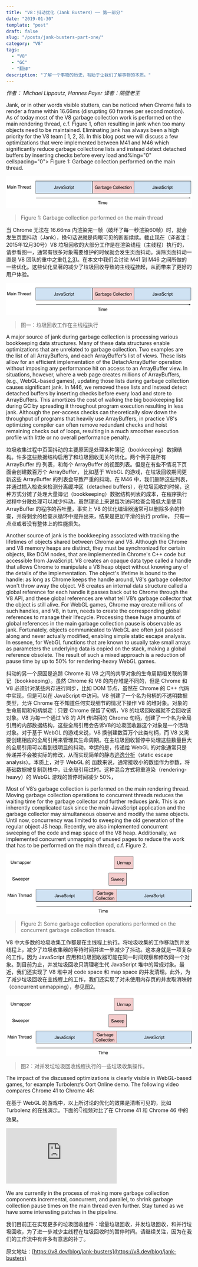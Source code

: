 ```yaml
---
title: "V8：抖动优化（Jank Busters）—— 第一部分"
date: "2019-01-30"
template: "post"
draft: false
slug: "/posts/jank-busters-part-one/"
category: "V8"
tags:
  - "V8"
  - "GC"
  - "翻译"
description: "了解一个事物的历史，有助于让我们了解事物的本质。"
---
```


*作者： Michael Lippautz, Hannes Payer*  *译者：隔壁老王*

Jank, or in other words visible stutters, can be noticed when Chrome fails to render a frame within 16.66ms (disrupting 60 frames per second motion). As of today most of the V8 garbage collection work is performed on the main rendering thread, c.f. Figure 1, often resulting in jank when too many objects need to be maintained. Eliminating jank has always been a high priority for the V8 team [ 1, 2, 3]. In this blog post we will discuss a few optimizations that were implemented between M41 and M46 which significantly reduce garbage collectione lists and instead detect detached buffers by inserting checks before every load and%ing="0" cellspacing="0">  Figure 1: Garbage collection performed on the main thread. 

![Figure 1: Garbage collection performed on the main thread](./images/gc-main-thread.png)
> Figure 1: Garbage collection performed on the main thread

当 Chrome 无法在 16.66ms 内渲染完一帧（破坏了每一秒渲染60帧）时，就会发生页面抖动（Jank），换句话说就是肉眼可见的断断续续。截止现在（译者注：2015年12月30号）V8 垃圾回收的大部分工作是在渲染线程（主线程）执行的，请参看图一，通常有很多对象需要维护的时候就会发生页面抖动。消除页面抖动一直是 V8 团队的重中之重([1](https://blog.chromium.org/2011/11/game-changer-for-interactive.html),[2](https://www.youtube.com/watch?v=3vPOlGRH6zk),[3](https://v8.dev/blog/free-garbage-collection))。在本文中我们会讨论 M41 到 M46 之间所做的一些优化。这些优化显著的减少了垃圾回收导致的主线程挂起，从而带来了更好的用户体验。

![图一：垃圾回收工作在主线程执行](./images/gc-main-thread.png)
> 图一：垃圾回收工作在主线程执行

A major source of jank during garbage collection is processing various bookkeeping data structures. Many of these data structures enable optimizations that are unrelated to garbage collection. Two examples are the list of all ArrayBuffers, and each ArrayBuffer’s list of views. These lists allow for an efficient implementation of the DetachArrayBuffer operation without imposing any performance hit on access to an ArrayBuffer view. In situations, however, where a web page creates millions of ArrayBuffers, (e.g., WebGL-based games), updating those lists during garbage collection causes significant jank. In M46, we removed these lists and instead detect detached buffers by inserting checks before every load and store to ArrayBuffers. This amortizes the cost of walking the big bookkeeping list during GC by spreading it throughout program execution resulting in less jank. Although the per-access checks can theoretically slow down the throughput of programs that heavily use ArrayBuffers, in practice V8's optimizing compiler can often remove redundant checks and hoist remaining checks out of loops, resulting in a much smoother execution profile with little or no overall performance penalty.

垃圾收集过程中页面抖动的主要原因是处理各种簿记（bookkeeping）数据结构。许多这些数据结构启用了和垃圾回收无关的优化。两个例子是所有 ArrayBuffer 的 列表，和每个 ArrayBuffer 的视图列表。但是在有些不情况下页面会创建数百万个 ArrayBuffer， 比如基于 WebGL 的游戏，在垃圾回收期间更新这些 ArrayBuffer 的列表会导致严重的抖动。在 M46 中，我们删除这些列表，并通过插入检查来检测分离缓冲区（detached buffers），在垃圾回收的时候，这种方式分摊了处理大量簿记（bookkeeping）数据结构列表的成本，在程序执行过程中分散处理可以减少抖动。虽然理论上来说每次访问检查会降低大量使用 ArrayBuffer 的程序的吞吐量，事实上 V8 的优化编译器通常可以删除多余的检查，并将剩余的检查从循环中提升出来，结果是更加平滑的执行 profile， 只有一点点或者没有整体上的性能损失。

Another source of jank is the bookkeeping associated with tracking the lifetimes of objects shared between Chrome and V8. Although the Chrome and V8 memory heaps are distinct, they must be synchronized for certain objects, like DOM nodes, that are implemented in Chrome's C++ code but accessible from JavaScript. V8 creates an opaque data type called a handle that allows Chrome to manipulate a V8 heap object without knowing any of the details of the implementation. The object's lifetime is bound to the handle: as long as Chrome keeps the handle around, V8's garbage collector won't throw away the object. V8 creates an internal data structure called a global reference for each handle it passes back out to Chrome through the V8 API, and these global references are what tell V8’s garbage collector that the object is still alive. For WebGL games, Chrome may create millions of such handles, and V8, in turn, needs to create the corresponding global references to manage their lifecycle. Processing these huge amounts of global references in the main garbage collection pause is observable as jank. Fortunately, objects communicated to WebGL are often just passed along and never actually modified, enabling simple static escape analysis. In essence, for WebGL functions that are known to usually take small arrays as parameters the underlying data is copied on the stack, making a global reference obsolete. The result of such a mixed approach is a reduction of pause time by up to 50% for rendering-heavy WebGL games.

抖动的另一个原因是追踪 Chrome 和 V8 之间的共享对象的生命周期相关联的簿记（bookkeeping）。虽然 Chrome 和 V8 的内存堆是不同的，但是 Chrome 和 V8 必须针对某些内存进行同步，比如 DOM 节点，虽然在 Chrome 的 C++ 代码中实现，但是可以在 JavaScript 中访问。V8 创建了一个名为句柄的不透明数据类型，允许 Chrome 在不知道任何实现细节的情况下操作 V8 的堆对象。对象的生命周期和句柄绑定：只要 Chrome 保留了句柄，V8 的垃圾回收器就不会回收该对象。V8 为每一个通过 V8 的 API 传递回的 Chrome 句柄，创建了一个名为全局引用的内部数据结构，这些全局引用会告诉V8的垃圾回收器这个对象是一个活动对象。对于基于 WebGL 的游戏来说，V8 换创建数百万个此类句柄，而 V8 又需要创建相应的全局引用来管理其生命周期。在主垃圾回收暂停中处理这些数量巨大的全局引用可以看到很明显的抖动。幸运的是，传递给 WebGL 的对象通常只是传递并不会被实际的修改，从而实现简单的静态[逃逸分析](https://en.wikipedia.org/wiki/Escape_analysis)（static escape analysis）。本质上，对于 WebGL 的 函数来说，通常接收小的数组作为参数，将基础数据被复制到栈中，让全局引用过时。这种混合方式将重渲染（rendering-heavy）的 WebGL 游戏的暂停时间减少 50%，

Most of V8’s garbage collection is performed on the main rendering thread. Moving garbage collection operations to concurrent threads reduces the waiting time for the garbage collector and further reduces jank. This is an inherently complicated task since the main JavaScript application and the garbage collector may simultaneous observe and modify the same objects. Until now, concurrency was limited to sweeping the old generation of the regular object JS heap. Recently, we also implemented concurrent sweeping of the code and map space of the V8 heap. Additionally, we implemented concurrent unmapping of unused pages to reduce the work that has to be performed on the main thread, c.f. Figure 2.

![Figure 2: Some garbage collection operations performed on the concurrent garbage collection threads.](./images/gc-concurrent-threads.png)
> Figure 2: Some garbage collection operations performed on the concurrent garbage collection threads.

V8 中大多数的垃圾收集工作都是在主线程上执行。将垃圾收集的工作移动到并发线程上，减少了垃圾收集器的等待时间并进一步减少了抖动。这本身就是一项复杂的工作，因为 JavaScript 应用和垃圾回收器可能在同一时间观察和修改同一个对象。到目前为止，并发垃圾回收只清理老生代 JavaScript 堆中的常规对象。最近，我们还实现了 V8 堆中对 code space 和 map space 的并发清理。此外，为了减少垃圾回收在主线程上的工作，我们还实现了对未使用内存页的并发取消映射（concurrent unmapping），参见图2。

![图2：对并发垃垃圾回收线程执行的一些垃圾收集操作。](./images/gc-concurrent-threads.png)
> 图2：对并发垃垃圾回收线程执行的一些垃圾收集操作。

The impact of the discussed optimizations is clearly visible in WebGL-based games, for example Turbolenz’s Oort Online demo. The following video compares Chrome 41 to Chrome 46:

在基于 WebGL 的游戏中，以上所讨论的优化的效果是清晰可见的，比如 Turbolenz 的在线演示。下面的👇视频对比了在 Chrome 41 和 Chrome 46 中的效果。

<iframe frameborder="0" src="http://v.qq.com/txp/iframe/player.html?vid=f0844w6xtya" allowFullScreen="true"></iframe>

We are currently in the process of making more garbage collection components incremental, concurrent, and parallel, to shrink garbage collection pause times on the main thread even further. Stay tuned as we have some interesting patches in the pipeline.

我们目前正在实现更多的垃圾回收组件：增量垃圾回收，并发垃圾回收，和并行垃圾回收，为了进一步减少主线程在垃圾回收时的暂停时间。请继续关注，因为在我们的工作流中有许多有意思的补丁。

原文地址：[https://v8.dev/blog/jank-busters](https://v8.dev/blog/jank-busters)